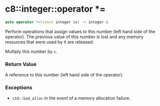 # c8::integer::operator \*= #

```cpp
auto operator *=(const integer &v) -> integer &
```

Perform operations that assign values to this number (left hand side of the operator).  The previous value of this number is lost and any memory resources that were used by it are released.

Multiply this number by `v`.

### Return Value ###

A reference to this number (left hand side of the operator).

### Exceptions ###

* `std::bad_alloc` in the event of a memory allocation failure.

